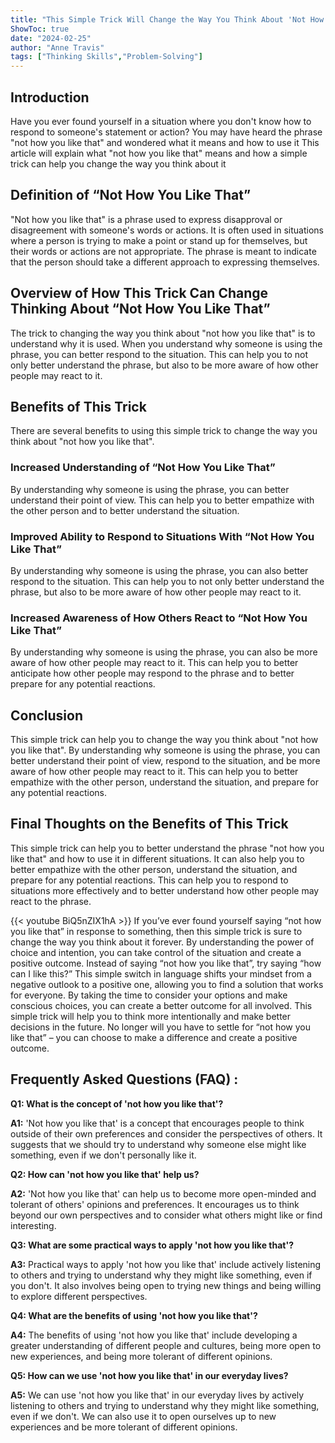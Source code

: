 ```yaml
---
title: "This Simple Trick Will Change the Way You Think About 'Not How You Like That' Forever!"
ShowToc: true 
date: "2024-02-25"
author: "Anne Travis" 
tags: ["Thinking Skills","Problem-Solving"]
---
```

## Introduction

Have you ever found yourself in a situation where you don't know how to respond to someone's statement or action? You may have heard the phrase "not how you like that" and wondered what it means and how to use it This article will explain what "not how you like that" means and how a simple trick can help you change the way you think about it 

## Definition of “Not How You Like That”

"Not how you like that" is a phrase used to express disapproval or disagreement with someone's words or actions. It is often used in situations where a person is trying to make a point or stand up for themselves, but their words or actions are not appropriate. The phrase is meant to indicate that the person should take a different approach to expressing themselves. 

## Overview of How This Trick Can Change Thinking About “Not How You Like That”

The trick to changing the way you think about "not how you like that" is to understand why it is used. When you understand why someone is using the phrase, you can better respond to the situation. This can help you to not only better understand the phrase, but also to be more aware of how other people may react to it. 

## Benefits of This Trick

There are several benefits to using this simple trick to change the way you think about "not how you like that". 

### Increased Understanding of “Not How You Like That”

By understanding why someone is using the phrase, you can better understand their point of view. This can help you to better empathize with the other person and to better understand the situation. 

### Improved Ability to Respond to Situations With “Not How You Like That”

By understanding why someone is using the phrase, you can also better respond to the situation. This can help you to not only better understand the phrase, but also to be more aware of how other people may react to it.

### Increased Awareness of How Others React to “Not How You Like That”

By understanding why someone is using the phrase, you can also be more aware of how other people may react to it. This can help you to better anticipate how other people may respond to the phrase and to better prepare for any potential reactions.

## Conclusion

This simple trick can help you to change the way you think about "not how you like that". By understanding why someone is using the phrase, you can better understand their point of view, respond to the situation, and be more aware of how other people may react to it. This can help you to better empathize with the other person, understand the situation, and prepare for any potential reactions. 

## Final Thoughts on the Benefits of This Trick

This simple trick can help you to better understand the phrase "not how you like that" and how to use it in different situations. It can also help you to better empathize with the other person, understand the situation, and prepare for any potential reactions. This can help you to respond to situations more effectively and to better understand how other people may react to the phrase.

{{< youtube BiQ5nZIX1hA >}} 
If you’ve ever found yourself saying “not how you like that” in response to something, then this simple trick is sure to change the way you think about it forever. By understanding the power of choice and intention, you can take control of the situation and create a positive outcome. Instead of saying “not how you like that”, try saying “how can I like this?” This simple switch in language shifts your mindset from a negative outlook to a positive one, allowing you to find a solution that works for everyone. By taking the time to consider your options and make conscious choices, you can create a better outcome for all involved. This simple trick will help you to think more intentionally and make better decisions in the future. No longer will you have to settle for “not how you like that” – you can choose to make a difference and create a positive outcome.

## Frequently Asked Questions (FAQ) :
**Q1: What is the concept of 'not how you like that'?**

**A1:** 'Not how you like that' is a concept that encourages people to think outside of their own preferences and consider the perspectives of others. It suggests that we should try to understand why someone else might like something, even if we don't personally like it. 

**Q2: How can 'not how you like that' help us?**

**A2:** 'Not how you like that' can help us to become more open-minded and tolerant of others' opinions and preferences. It encourages us to think beyond our own perspectives and to consider what others might like or find interesting. 

**Q3: What are some practical ways to apply 'not how you like that'?**

**A3:** Practical ways to apply 'not how you like that' include actively listening to others and trying to understand why they might like something, even if you don't. It also involves being open to trying new things and being willing to explore different perspectives. 

**Q4: What are the benefits of using 'not how you like that'?**

**A4:** The benefits of using 'not how you like that' include developing a greater understanding of different people and cultures, being more open to new experiences, and being more tolerant of different opinions. 

**Q5: How can we use 'not how you like that' in our everyday lives?**

**A5:** We can use 'not how you like that' in our everyday lives by actively listening to others and trying to understand why they might like something, even if we don't. We can also use it to open ourselves up to new experiences and be more tolerant of different opinions.




